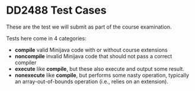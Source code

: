 DD2488 Test Cases
=================

These are the test we will submit as part of the course examination.

Tests here come in 4 categories:

* **compile** valid Minijava code with or without course extensions
* **noncompile** invalid Minijava code that should not pass a correct compiler
* **execute** like **compile**, but these also execute and output some result.
* **nonexecute** like **compile**, but performs some nasty operation, typically
  an array-out-of-bounds operation (i.e., relies on an extension).
